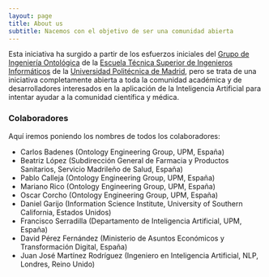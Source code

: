 ```yaml
---
layout: page
title: About us
subtitle: Nacemos con el objetivo de ser una comunidad abierta
---
```


Esta iniciativa ha surgido a partir de los esfuerzos iniciales del [Grupo de Ingeniería Ontológica](http://www.oeg-upm.net) de la [Escuela Técnica Superior de Ingenieros Informáticos](http://www.fi.upm.es) de la [Universidad Politécnica de Madrid](http://www.upm.es/), pero se trata de una iniciativa completamente abierta a toda la comunidad académica y de desarrolladores interesados en la aplicación de la Inteligencia Artificial para intentar ayudar a la comunidad científica y médica.

### Colaboradores
Aquí iremos poniendo los nombres de todos los colaboradores:
- Carlos Badenes (Ontology Engineering Group, UPM, España)
- Beatriz López (Subdirección General de Farmacia y Productos Sanitarios, Servicio Madrileño de Salud, España)
- Pablo Calleja (Ontology Engineering Group, UPM, España)
- Mariano Rico (Ontology Engineering Group, UPM, España)
- Oscar Corcho (Ontology Engineering Group, UPM, España)
- Daniel Garijo (Information Science Institute, University of Southern California, Estados Unidos)
- Francisco Serradilla (Departamento de Inteligencia Artificial, UPM, España)
- David Pérez Fernández (Ministerio de Asuntos Económicos y Transformación Digital, España)
- Juan José Martínez Rodríguez (Ingeniero en Inteligencia Artificial, NLP, Londres, Reino Unido)

